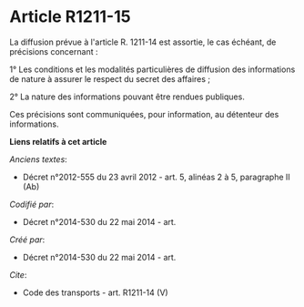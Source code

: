 # Article R1211-15

La diffusion prévue à l'article R. 1211-14 est assortie, le cas échéant, de précisions concernant : 

1° Les conditions et les modalités particulières de diffusion des informations de nature à assurer le respect du secret des
affaires ; 

2° La nature des informations pouvant être rendues publiques. 

Ces précisions sont communiquées, pour information, au détenteur des informations.

**Liens relatifs à cet article**

_Anciens textes_:

  - Décret n°2012-555 du 23 avril 2012 - art. 5, alinéas 2 à 5, paragraphe II (Ab)

_Codifié par_:

  - Décret n°2014-530 du 22 mai 2014 - art.

_Créé par_:

  - Décret n°2014-530 du 22 mai 2014 - art.

_Cite_:

  - Code des transports - art. R1211-14 (V)
